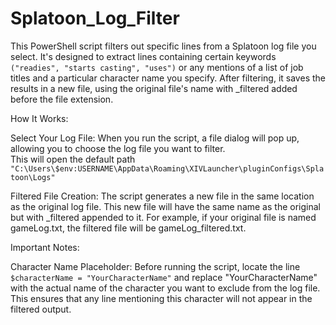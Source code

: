# Splatoon_Log_Filter
 
This PowerShell script filters out specific lines from a Splatoon log file you select. It's designed to extract lines containing certain keywords ```("readies", "starts casting", "uses")``` or any mentions of a list of job titles and a particular character name you specify. After filtering, it saves the results in a new file, using the original file's name with _filtered added before the file extension.

How It Works:

Select Your Log File: When you run the script, a file dialog will pop up, allowing you to choose the log file you want to filter.<br>
This will open the default path ```"C:\Users\$env:USERNAME\AppData\Roaming\XIVLauncher\pluginConfigs\Splatoon\Logs"```

Filtered File Creation: The script generates a new file in the same location as the original log file. This new file will have the same name as the original but with _filtered appended to it. For example, if your original file is named gameLog.txt, the filtered file will be gameLog_filtered.txt.

Important Notes:

Character Name Placeholder: Before running the script, locate the line ```$characterName = "YourCharacterName"``` and replace "YourCharacterName" with the actual name of the character you want to exclude from the log file. This ensures that any line mentioning this character will not appear in the filtered output.